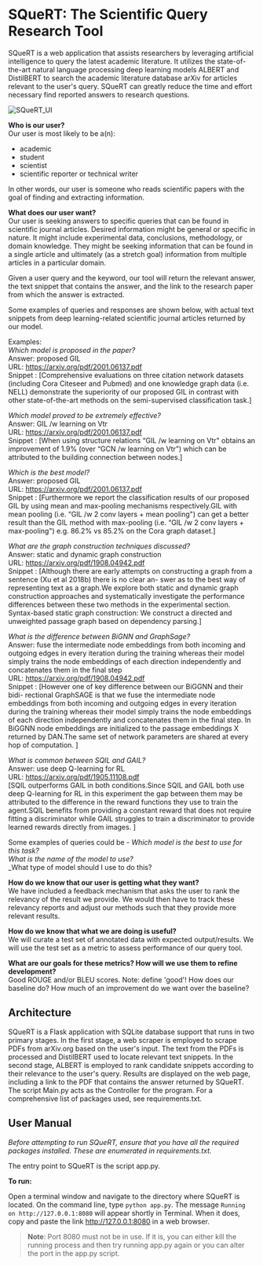 # SQueRT: The Scientific Query Research Tool

SQueRT is a web application that assists researchers by leveraging artificial intelligence to query the latest academic literature. It utilizes the state-of-the-art natural language processing deep learning models ALBERT and DistilBERT to search the academic literature database arXiv for articles  relevant to the user's query. SQueRT can greatly reduce the time and effort necessary find reported answers to research questions.

![SQueRT_UI](https://github.ccs.neu.edu/simpsone/7180QueryTool/tree/master/img)

**Who is our user?**\
Our user is most likely to be a(n):
* academic
* student
* scientist
* scientific reporter or technical writer

In other words, our user is someone who reads scientific papers with the goal of finding and extracting information.

**What does our user want?**\
Our user is seeking answers to specific queries that can be found in scientific journal articles. Desired information might be general or specific in nature. It might include experimental data, conclusions, methodology, or domain knowledge. They might be seeking information that can be found in a single article and ultimately (as a stretch goal) information from multiple articles in a particular domain.

Given a user query and the keyword, our tool will return the relevant answer, the text snippet that contains the answer, and the link to the research paper from which the answer is extracted.


  Some examples of queries and responses are shown below, with actual text snippets from deep learning-related scientific journal articles returned by our model.

Examples:\
_Which model is proposed in the paper?_\
Answer: proposed GIL \
URL: https://arxiv.org/pdf/2001.06137.pdf \
Snippet : [Comprehensive evaluations on three citation network datasets (including Cora  Citeseer  and Pubmed) and one knowledge graph data (i.e.  NELL) demonstrate the superiority of our proposed GIL in contrast with other state-of-the-art methods on the semi-supervised classification task.]

_Which model proved to be extremely effective?_\
Answer: GIL /w learning on Vtr \
URL: https://arxiv.org/pdf/2001.06137.pdf \
Snippet : [When using structure relations  “GIL /w learning on Vtr" obtains an improvement of 1.9% (over “GCN /w learning on Vtr”)  which can be attributed to the building connection between nodes.]

_Which is the best model?_\
Answer: proposed GIL \
URL: https://arxiv.org/pdf/2001.06137.pdf \
Snippet : [Furthermore  we report the classification results of our proposed GIL by using mean and max-pooling mechanisms  respectively.GIL with mean pooling (i.e.  “GIL /w 2 conv layers + mean pooling") can get a better result than the GIL method with max-pooling (i.e.  “GIL /w 2 conv layers + max-pooling")  e.g.  86.2% vs 85.2% on the Cora graph dataset.]

_What are the graph construction techniques discussed?_\
Answer: static and dynamic graph construction \
URL: https://arxiv.org/pdf/1908.04942.pdf \
Snippet : [Although there are early attempts on constructing a graph from a sentence (Xu et al  2018b)  there is no clear an- swer as to the best way of representing text as a graph.We explore both static and dynamic graph construction approaches  and systematically investigate the performance differences between these two methods in the experimental section. Syntax-based static graph construction: We construct a directed and unweighted passage graph based on dependency parsing.]

_What is the difference between BiGNN and GraphSage?_\
Answer: fuse the intermediate node embeddings from both incoming and outgoing edges in every iteration during the training  whereas their model simply trains the node embeddings of each direction independently and concatenates them in the final step \
URL: https://arxiv.org/pdf/1908.04942.pdf \
Snippet : [However  one of key difference between our BiGGNN and their bidi- rectional GraphSAGE is that we fuse the intermediate node embeddings from both incoming and outgoing edges in every iteration during the training  whereas their model simply trains the node embeddings of each direction independently and concatenates them in the final step. In BiGGNN  node embeddings are initialized to the passage embeddings X returned by DAN.The same set of network parameters are shared at every hop of computation.
]

_What is common between SQIL and GAIL?_\
Answer: use deep Q-learning for RL \
URL: https://arxiv.org/pdf/1905.11108.pdf \
[SQIL outperforms GAIL in both conditions.Since SQIL and GAIL both use deep Q-learning for RL in this experiment  the gap between them may be attributed to the difference in the reward functions they use to train the agent.SQIL benefits from providing a constant reward that does not require fitting a discriminator  while GAIL struggles to train a discriminator to provide learned rewards directly from images.
]

Some examples of queries could be - 
_Which model is the best to use for this task?_\
_What is the name of the model to use?_ \
_What type of model should I use to do this?

**How do we know that our user is getting what they want?**\
We have included a feedback mechanism that asks the user to rank the relevancy of the result we provide. We would then have to track these relevancy reports and adjust our methods such that they provide more relevant results.

**How do we know that what we are doing is useful?**\
We will curate a test set of annotated data with expected output/results. We will use the test set as a metric to assess performance of our query tool. 

**What are our goals for these metrics? How will we use them to refine development?**\
Good ROUGE and/or BLEU scores. Note: define 'good'! How does our baseline do? How much of an improvement do we want over the baseline?

## Architecture
SQueRT is a Flask application with SQLite database support that runs in two primary stages. In the first stage, a web scraper is employed to scrape PDFs from arXiv.org based on the user's input. The text from the PDFs is processed and DistilBERT used to locate relevant text snippets. In the second stage, ALBERT is employed to rank candidate snippets according to their relevance to the user's query. Results are displayed on the web page, including a link to the PDF that contains the answer returned by SQueRT. The script Main.py acts as the Controller for the program. For a comprehensive list of packages used, see requirements.txt.

## User Manual
_Before attempting to run SQueRT, ensure that you have all the required packages installed. These are enumerated in requirements.txt._

The entry point to SQueRT is the script app.py.

**To run:**

Open a terminal window and navigate to the directory where SQueRT is located. On the command line, type ```python app.py```. The message ```Running on http://127.0.0.1:8080``` will appear shortly in Terminal. When it does, copy and paste the link http://127.0.0.1:8080 in a web browser.

> **Note**: Port 8080 must not be in use. If it is, you can either kill the running process and then try running app.py again or you can alter the port in the app.py script.
	
